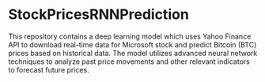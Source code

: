 # StockPricesRNNPrediction
This repository contains a deep learning model which uses Yahoo Finance API to download real-time data for Microsoft stock and predict Bitcoin (BTC) prices based on historical data. The model utilizes advanced neural network techniques to analyze past price movements and other relevant indicators to forecast future prices.
